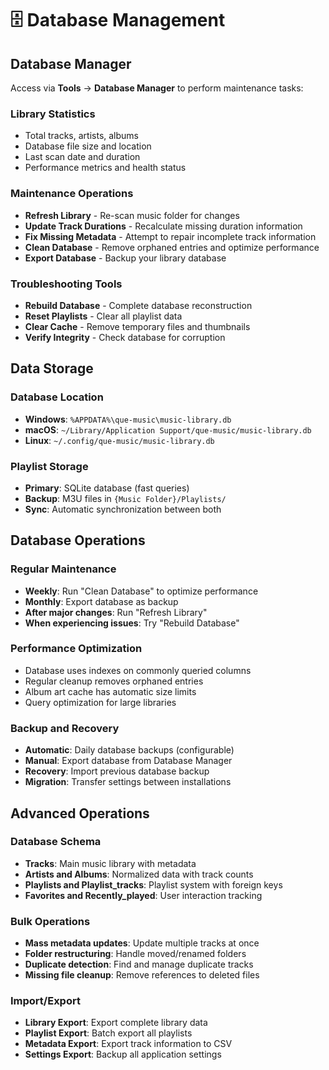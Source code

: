 # 🗄️ Database Management

## Database Manager

Access via **Tools** → **Database Manager** to perform maintenance tasks:

### Library Statistics

- Total tracks, artists, albums
- Database file size and location
- Last scan date and duration
- Performance metrics and health status

### Maintenance Operations

- **Refresh Library** - Re-scan music folder for changes
- **Update Track Durations** - Recalculate missing duration information
- **Fix Missing Metadata** - Attempt to repair incomplete track information
- **Clean Database** - Remove orphaned entries and optimize performance
- **Export Database** - Backup your library database

### Troubleshooting Tools

- **Rebuild Database** - Complete database reconstruction
- **Reset Playlists** - Clear all playlist data
- **Clear Cache** - Remove temporary files and thumbnails
- **Verify Integrity** - Check database for corruption

## Data Storage

### Database Location

- **Windows**: `%APPDATA%\que-music\music-library.db`
- **macOS**: `~/Library/Application Support/que-music/music-library.db`
- **Linux**: `~/.config/que-music/music-library.db`

### Playlist Storage

- **Primary**: SQLite database (fast queries)
- **Backup**: M3U files in `{Music Folder}/Playlists/`
- **Sync**: Automatic synchronization between both

## Database Operations

### Regular Maintenance

- **Weekly**: Run "Clean Database" to optimize performance
- **Monthly**: Export database as backup
- **After major changes**: Run "Refresh Library"
- **When experiencing issues**: Try "Rebuild Database"

### Performance Optimization

- Database uses indexes on commonly queried columns
- Regular cleanup removes orphaned entries
- Album art cache has automatic size limits
- Query optimization for large libraries

### Backup and Recovery

- **Automatic**: Daily database backups (configurable)
- **Manual**: Export database from Database Manager
- **Recovery**: Import previous database backup
- **Migration**: Transfer settings between installations

## Advanced Operations

### Database Schema

- **Tracks**: Main music library with metadata
- **Artists and Albums**: Normalized data with track counts
- **Playlists and Playlist_tracks**: Playlist system with foreign keys
- **Favorites and Recently_played**: User interaction tracking

### Bulk Operations

- **Mass metadata updates**: Update multiple tracks at once
- **Folder restructuring**: Handle moved/renamed folders
- **Duplicate detection**: Find and manage duplicate tracks
- **Missing file cleanup**: Remove references to deleted files

### Import/Export

- **Library Export**: Export complete library data
- **Playlist Export**: Batch export all playlists
- **Metadata Export**: Export track information to CSV
- **Settings Export**: Backup all application settings
